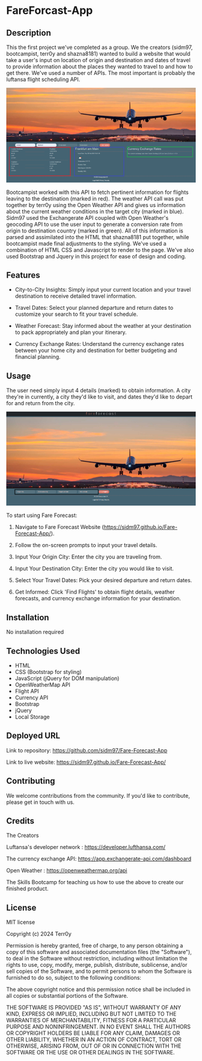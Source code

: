 # FareForcast-App

## Description

This the first project we've completed as a group. We the creators (sidm97, bootcampist, terr0y and shazna8181) wanted to build a website that would take a user's input on location of origin and destination and dates of travel to provide information about the places they wanted to travel to and how to get there. We've used a number of APIs. The most important is probably the luftansa flight scheduling API.

![screenshot-03](./assets/image/sections.png)

Bootcampist worked with this API to fetch pertinent information for flights leaving to the destination (marked in red).
The weather API call was put together by terr0y using the Open Weather API and gives us information about the current weather conditions in the target city (marked in blue).
Sidm97 used the Exchangerate API coupled with Open Weather's geocoding API to use the user input to generate a conversion rate from origin to destination country (marked in green).
All of this information is parsed and assimilated into the HTML that shazna8181 put together, while bootcampist made final adjustments to the styling. We've used a combination of HTML CSS and Javascript to render to the page. We've also used Bootstrap and Jquery in this project for ease of design and coding.

## Features

- City-to-City Insights: Simply input your current location and your travel destination to receive detailed travel information.

- Travel Dates: Select your planned departure and return dates to customize your search to fit your travel schedule.

- Weather Forecast: Stay informed about the weather at your destination to pack appropriately and plan your itinerary.

- Currency Exchange Rates: Understand the currency exchange rates between your home city and destination for better budgeting and financial planning.

## Usage

The user need simply input 4 details (marked) to obtain information. A city they're in currently, a city they'd like to visit, and dates they'd like to depart for and return from the city.

![screenshot-03](./assets/image/search-bar.png)

To start using Fare Forecast:

1. Navigate to Fare Forecast Website (https://sidm97.github.io/Fare-Forecast-App/).

2. Follow the on-screen prompts to input your travel details.

3. Input Your Origin City: Enter the city you are traveling from.

4. Input Your Destination City: Enter the city you would like to visit.

5. Select Your Travel Dates: Pick your desired departure and return dates.

6. Get Informed: Click 'Find Flights' to obtain flight details, weather forecasts, and currency exchange information for your destination.

## Installation

No installation required

## Technologies Used

- HTML
- CSS (Bootstrap for styling)
- JavaScript (jQuery for DOM manipulation)
- OpenWeatherMap API
- Flight API
- Currency API
- Bootstrap
- jQuery
- Local Storage

## Deployed URL

Link to repository: https://github.com/sidm97/Fare-Forecast-App

Link to live website: https://sidm97.github.io/Fare-Forecast-App/

## Contributing

We welcome contributions from the community. If you'd like to contribute, please get in touch with us.

## Credits

The Creators

Luftansa's developer network : https://developer.lufthansa.com/

The currency exchange API: https://app.exchangerate-api.com/dashboard

Open Weather : https://openweathermap.org/api

The Skills Bootcamp for teaching us how to use the above to create our finished product.

## License

MIT license

Copyright (c) 2024 Terr0y

Permission is hereby granted, free of charge, to any person obtaining a copy
of this software and associated documentation files (the "Software"), to deal
in the Software without restriction, including without limitation the rights
to use, copy, modify, merge, publish, distribute, sublicense, and/or sell
copies of the Software, and to permit persons to whom the Software is
furnished to do so, subject to the following conditions:

The above copyright notice and this permission notice shall be included in all
copies or substantial portions of the Software.

THE SOFTWARE IS PROVIDED "AS IS", WITHOUT WARRANTY OF ANY KIND, EXPRESS OR
IMPLIED, INCLUDING BUT NOT LIMITED TO THE WARRANTIES OF MERCHANTABILITY,
FITNESS FOR A PARTICULAR PURPOSE AND NONINFRINGEMENT. IN NO EVENT SHALL THE
AUTHORS OR COPYRIGHT HOLDERS BE LIABLE FOR ANY CLAIM, DAMAGES OR OTHER
LIABILITY, WHETHER IN AN ACTION OF CONTRACT, TORT OR OTHERWISE, ARISING FROM,
OUT OF OR IN CONNECTION WITH THE SOFTWARE OR THE USE OR OTHER DEALINGS IN THE
SOFTWARE.
